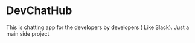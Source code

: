 # DevChatHub
This is chatting app for the developers by developers ( Like Slack). Just a main side project
